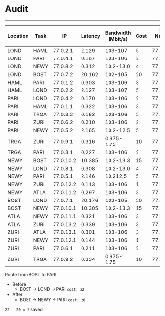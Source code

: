 # Audit

---

| Location | Task | IP        | Latency | Bandwidth (Mbit/s) | Cost | Host Network IP |
| -------- | ---- | --------- | ------- | ------------------ | ---- | --------------- |
| LOND     | HAML | 77.0.2.1  | 2.129   | 103-107            | 5    | 77.101.0.1      |
| LOND     | PARI | 77.0.4.1  | 0.167   | 103-106            | 2    | 77.101.0.1      |
| LOND     | NEWY | 77.0.8.2  | 0.312   | 10.2-13.0          | 4    | 77.101.0.1      |
| LOND     | BOST | 77.0.7.2  | 20.162  | 102-105            | 20   | 77.101.0.1      |
| HAML     | PARI | 77.0.1.2  | 0.303   | 103-106            | 3    | 77.102.0.1      |
| HAML     | LOND | 77.0.2.2  | 2.127   | 103-107            | 5    | 77.102.0.1      |
| PARI     | LOND | 77.0.4.2  | 0.170   | 103-106            | 2    | 77.103.0.1      |
| PARI     | HAML | 77.0.1.1  | 0.322   | 103-106            | 3    | 77.103.0.1      |
| PARI     | TRGA | 77.0.3.2  | 0.163   | 103-106            | 2    | 77.103.0.1      |
| PARI     | ZURI | 77.0.6.2  | 0.210   | 103-106            | 2    | 77.103.0.1      |
| PARI     | NEWY | 77.0.5.2  | 2.165   | 10.2-12.5          | 5    | 77.103.0.1      |
| TRGA     | ZURI | 77.0.9.1  | 0.316   | 0.975-1.75         | 10   | 77.104.0.1      |
| TRGA     | PARI | 77.0.3.1  | 0.227   | 103-106            | 2    | 77.104.0.1      |
| NEWY     | BOST | 77.0.10.2 | 10.385  | 10.2-13.3          | 15   | 77.105.0.1      |
| NEWY     | LOND | 77.0.8.1  | 0.308   | 10.2-13.0          | 4    | 77.105.0.1      |
| NEWY     | PARI | 77.0.5.1  | 2.146   | 10.212.5           | 5    | 77.105.0.1      |
| NEWY     | ZURI | 77.0.12.2 | 0.113   | 103-106            | 1    | 77.105.0.1      |
| NEWY     | ATLA | 77.0.11.2 | 0.297   | 103-106            | 3    | 77.105.0.1      |
| BOST     | LOND | 77.0.7.1  | 20.176  | 102-105            | 20   | 77.106.0.1      |
| BOST     | NEWY | 77.0.10.1 | 10.305  | 10.2-13.3          | 15   | 77.106.0.1      |
| ATLA     | NEWY | 77.0.11.1 | 0.321   | 103-106            | 3    | 77.107.0.1      |
| ATLA     | ZURI | 77.0.13.2 | 0.339   | 103-106            | 3    | 77.107.0.1      |
| ZURI     | ATLA | 77.0.13.1 | 0.301   | 103-106            | 3    | 77.108.0.1      |
| ZURI     | NEWY | 77.0.12.1 | 0.144   | 103-106            | 1    | 77.108.0.1      |
| ZURI     | PARI | 77.0.6.1  | 0.211   | 103-106            | 2    | 77.108.0.1      |
| ZURI     | TRGA | 77.0.9.2  | 0.334   | 0.975-1.75         | 10   | 77.108.0.1      |

Route from BOST to PARI

- Before
  - BOST -> LOND -> PARI `cost: 22`
- After
  - BOST -> NEWY -> PARI `cost: 20`

`22 - 20 = 2` saved
